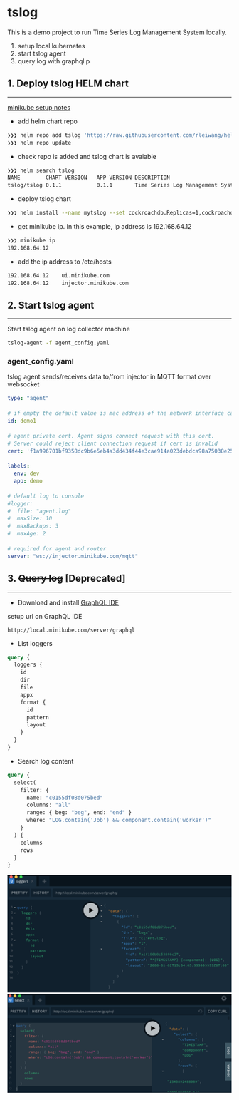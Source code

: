 # tslog
This is a demo project to run Time Series Log Management System locally.

1. setup local kubernetes 
2. start tslog agent
3. query log with graphql p

## 1. Deploy tslog HELM chart
--------------------------

[minikube setup notes](https://github.com/rleiwang/tslog/wiki)

* add helm chart repo
```sh
❯❯❯ helm repo add tslog 'https://raw.githubusercontent.com/rleiwang/helm-repo/master/'
❯❯❯ helm repo update
```
* check repo is added and tslog chart is avaiable
```sh
❯❯❯ helm search tslog
NAME       	CHART VERSION	APP VERSION	DESCRIPTION
tslog/tslog	0.1.1        	0.1.1      	Time Series Log Management System
```
* deploy tslog chart
```sh
❯❯❯ helm install --name mytslog --set cockroachdb.Replicas=1,cockroachdb.Storage='10Gi',cockroachdb.Resources.memory='2Gi' tslog/tslog
```
* get minikube ip. In this example, ip address is 192.168.64.12
```sh
❯❯❯ minikube ip
192.168.64.12
```
* add the ip address to /etc/hosts
```sh
192.168.64.12    ui.minikube.com
192.168.64.12    injector.minikube.com
```

## 2. Start tslog agent
--------------------

Start tslog agent on log collector machine

```sh
tslog-agent -f agent_config.yaml
```

### agent_config.yaml

tslog agent sends/receives data to/from injector in MQTT format over websocket

```yaml
type: "agent"

# if empty the default value is mac address of the network interface card
id: demo1

# agent private cert. Agent signs connect request with this cert.
# Server could reject client connection request if cert is invalid
cert: 'f1a996701bf9358dc9b6e5eb4a3dd434f44e3cae914a023debdca98a75038e25bf116c5d41bd56c83e7c73c5bd52a92d567dea84f548c56d992d07f936fdd579'

labels:
  env: dev
  app: demo

# default log to console
#logger:
#  file: "agent.log"
#  maxSize: 10
#  maxBackups: 3
#  maxAge: 2

# required for agent and router
server: "ws://injector.minikube.com/mqtt"
```

## 3. ~~Query log~~ [Deprecated]
--------------------

* Download and install [GraphQL IDE](https://github.com/prisma/graphql-playground)

setup url on GraphQL IDE
```url
http://local.minikube.com/server/graphql
```

* List loggers
```graphql
query {
  loggers {
    id
    dir
    file
    appx
    format {
      id
      pattern
      layout
    }
  }
}
```

* Search log content
```graphql
query {
  select(
    filter: {
      name: "c0155df08d075bed"
      columns: "all"
      range: { beg: "beg", end: "end" }
      where: "LOG.contain('Job') && component.contain('worker')"
    }
  ) {
    columns
    rows
  }
}
```
![alt text](https://github.com/rleiwang/tslog/raw/master/images/logger.png "list loggers")
![alt text](https://github.com/rleiwang/tslog/raw/master/images/content.png "select log content")
